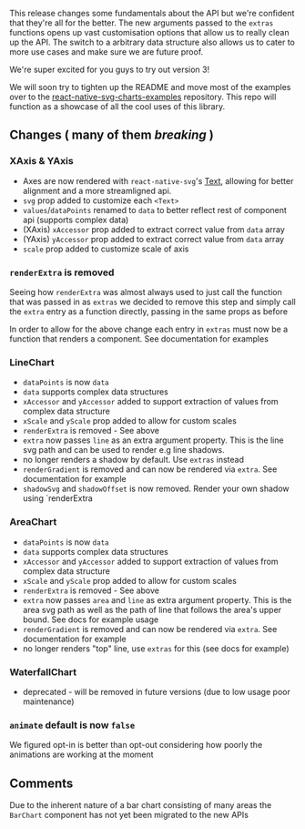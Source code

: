 This release changes some fundamentals about the API but we're confident that they're all for the better. The new arguments passed to the `extras` functions opens up vast customisation options that allow us to really clean up the API. The switch to a arbitrary data structure also allows us to cater to more use cases and make sure we are future proof. 

We're super excited for you guys to try out version 3! 

We will soon try to tighten up the README and move most of the examples over to the [react-native-svg-charts-examples](https://github.com/JesperLekland/react-native-svg-charts-examples) repository. This repo will function as a showcase of all the cool uses of this library.

## Changes ( many of them *breaking* )

### XAxis & YAxis

* Axes are now rendered with `react-native-svg`'s [Text](https://github.com/react-native-community/react-native-svg#text), 
    allowing for better alignment and a more streamligned api.
* `svg` prop added to customize each `<Text>`
* `values`/`dataPoints` renamed to `data` to better reflect rest of component api (supports complex data)
* (XAxis) `xAccessor` prop added to extract correct value from `data` array
* (YAxis) `yAccessor` prop added to extract correct value from `data` array
* `scale` prop added to customize scale of axis

### `renderExtra` is removed
Seeing how `renderExtra` was almost always used to just call 
the function that was passed in as `extras` we decided to remove this step 
and simply call the `extra` entry as a function directly, passing in the same props as before

In order to allow for the above change each entry in `extras`
must now be a function that renders a component. See documentation for examples

### LineChart

* `dataPoints` is now `data`
* `data` supports complex data structures
* `xAccessor` and `yAccessor` added to support extraction of values from complex data structure
* `xScale` and `yScale` prop added to allow for custom scales
* `renderExtra` is removed - See above
* `extra` now passes `line` as an extra argument property. This is the line svg path
    and can be used to render e.g line shadows.
* no longer renders a shadow by default. Use `extras` instead
* `renderGradient` is removed and can now be rendered via `extra`. See documentation for example
* `shadowSvg` and `shadowOffset` is now removed. Render your own shadow using `renderExtra

### AreaChart
* `dataPoints` is now `data`
* `data` supports complex data structures
* `xAccessor` and `yAccessor` added to support extraction of values from complex data structure
* `xScale` and `yScale` prop added to allow for custom scales
* `renderExtra` is removed - See above
* `extra` now passes `area` and `line` as extra argument property. 
    This is the area svg path as well as the path of line that follows the area's upper bound. See docs for example usage
* `renderGradient` is removed and can now be rendered via `extra`. See documentation for example
* no longer renders "top" line, use `extras` for this (see docs for example)

### WaterfallChart
* deprecated - will be removed in future versions (due to low usage poor maintenance)
 
### `animate` default is now `false`
We figured opt-in is better than opt-out considering how poorly the animations are working at the moment

## Comments 

Due to the inherent nature of a bar chart consisting of many areas the `BarChart` component has not yet been migrated to the new APIs  
